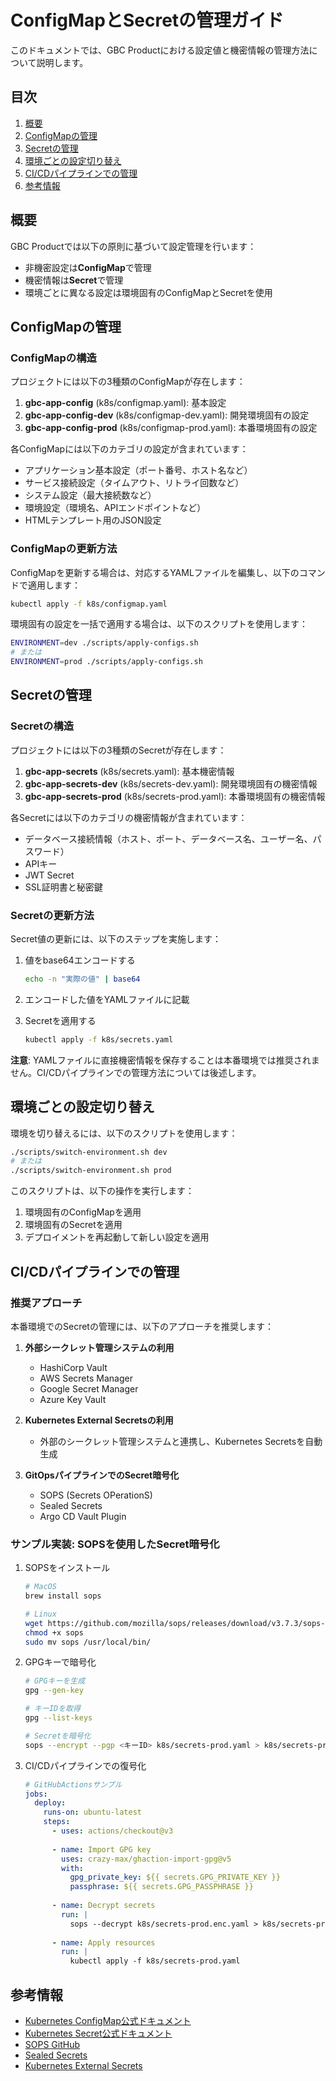 # ConfigMapとSecretの管理ガイド

このドキュメントでは、GBC Productにおける設定値と機密情報の管理方法について説明します。

## 目次

1. [概要](#概要)
2. [ConfigMapの管理](#configmapの管理)
3. [Secretの管理](#secretの管理)
4. [環境ごとの設定切り替え](#環境ごとの設定切り替え)
5. [CI/CDパイプラインでの管理](#cicdパイプラインでの管理)
6. [参考情報](#参考情報)

## 概要

GBC Productでは以下の原則に基づいて設定管理を行います：

- 非機密設定は**ConfigMap**で管理
- 機密情報は**Secret**で管理
- 環境ごとに異なる設定は環境固有のConfigMapとSecretを使用

## ConfigMapの管理

### ConfigMapの構造

プロジェクトには以下の3種類のConfigMapが存在します：

1. **gbc-app-config** (k8s/configmap.yaml): 基本設定
2. **gbc-app-config-dev** (k8s/configmap-dev.yaml): 開発環境固有の設定
3. **gbc-app-config-prod** (k8s/configmap-prod.yaml): 本番環境固有の設定

各ConfigMapには以下のカテゴリの設定が含まれています：

- アプリケーション基本設定（ポート番号、ホスト名など）
- サービス接続設定（タイムアウト、リトライ回数など）
- システム設定（最大接続数など）
- 環境設定（環境名、APIエンドポイントなど）
- HTMLテンプレート用のJSON設定

### ConfigMapの更新方法

ConfigMapを更新する場合は、対応するYAMLファイルを編集し、以下のコマンドで適用します：

```bash
kubectl apply -f k8s/configmap.yaml
```

環境固有の設定を一括で適用する場合は、以下のスクリプトを使用します：

```bash
ENVIRONMENT=dev ./scripts/apply-configs.sh
# または
ENVIRONMENT=prod ./scripts/apply-configs.sh
```

## Secretの管理

### Secretの構造

プロジェクトには以下の3種類のSecretが存在します：

1. **gbc-app-secrets** (k8s/secrets.yaml): 基本機密情報
2. **gbc-app-secrets-dev** (k8s/secrets-dev.yaml): 開発環境固有の機密情報
3. **gbc-app-secrets-prod** (k8s/secrets-prod.yaml): 本番環境固有の機密情報

各Secretには以下のカテゴリの機密情報が含まれています：

- データベース接続情報（ホスト、ポート、データベース名、ユーザー名、パスワード）
- APIキー
- JWT Secret
- SSL証明書と秘密鍵

### Secretの更新方法

Secret値の更新には、以下のステップを実施します：

1. 値をbase64エンコードする
   ```bash
   echo -n "実際の値" | base64
   ```

2. エンコードした値をYAMLファイルに記載

3. Secretを適用する
   ```bash
   kubectl apply -f k8s/secrets.yaml
   ```

**注意**: YAMLファイルに直接機密情報を保存することは本番環境では推奨されません。CI/CDパイプラインでの管理方法については後述します。

## 環境ごとの設定切り替え

環境を切り替えるには、以下のスクリプトを使用します：

```bash
./scripts/switch-environment.sh dev
# または
./scripts/switch-environment.sh prod
```

このスクリプトは、以下の操作を実行します：
1. 環境固有のConfigMapを適用
2. 環境固有のSecretを適用
3. デプロイメントを再起動して新しい設定を適用

## CI/CDパイプラインでの管理

### 推奨アプローチ

本番環境でのSecretの管理には、以下のアプローチを推奨します：

1. **外部シークレット管理システムの利用**
   - HashiCorp Vault
   - AWS Secrets Manager
   - Google Secret Manager
   - Azure Key Vault

2. **Kubernetes External Secretsの利用**
   - 外部のシークレット管理システムと連携し、Kubernetes Secretsを自動生成

3. **GitOpsパイプラインでのSecret暗号化**
   - SOPS (Secrets OPerationS)
   - Sealed Secrets
   - Argo CD Vault Plugin

### サンプル実装: SOPSを使用したSecret暗号化

1. SOPSをインストール
   ```bash
   # MacOS
   brew install sops
   
   # Linux
   wget https://github.com/mozilla/sops/releases/download/v3.7.3/sops-v3.7.3.linux.amd64 -O sops
   chmod +x sops
   sudo mv sops /usr/local/bin/
   ```

2. GPGキーで暗号化
   ```bash
   # GPGキーを生成
   gpg --gen-key
   
   # キーIDを取得
   gpg --list-keys
   
   # Secretを暗号化
   sops --encrypt --pgp <キーID> k8s/secrets-prod.yaml > k8s/secrets-prod.enc.yaml
   ```

3. CI/CDパイプラインでの復号化
   ```yaml
   # GitHubActionsサンプル
   jobs:
     deploy:
       runs-on: ubuntu-latest
       steps:
         - uses: actions/checkout@v3
         
         - name: Import GPG key
           uses: crazy-max/ghaction-import-gpg@v5
           with:
             gpg_private_key: ${{ secrets.GPG_PRIVATE_KEY }}
             passphrase: ${{ secrets.GPG_PASSPHRASE }}
         
         - name: Decrypt secrets
           run: |
             sops --decrypt k8s/secrets-prod.enc.yaml > k8s/secrets-prod.yaml
         
         - name: Apply resources
           run: |
             kubectl apply -f k8s/secrets-prod.yaml
   ```

## 参考情報

- [Kubernetes ConfigMap公式ドキュメント](https://kubernetes.io/docs/concepts/configuration/configmap/)
- [Kubernetes Secret公式ドキュメント](https://kubernetes.io/docs/concepts/configuration/secret/)
- [SOPS GitHub](https://github.com/mozilla/sops)
- [Sealed Secrets](https://github.com/bitnami-labs/sealed-secrets)
- [Kubernetes External Secrets](https://github.com/external-secrets/external-secrets) 